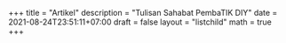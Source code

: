 +++
title = "Artikel"
description = "Tulisan Sahabat PembaTIK DIY"
date = 2021-08-24T23:51:11+07:00
draft = false
layout = "listchild"
math = true
+++

